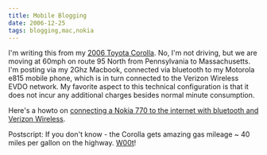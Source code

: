 ```yaml
---
title: Mobile Blogging
date: 2006-12-25
tags: blogging,mac,nokia
---
```

I'm writing this from my [2006 Toyota Corolla](http://www.neocarz.com/blog/toyota/). No, I'm not driving, but we are moving at 60mph on route 95 North from Pennsylvania to Massachusetts. I'm posting via my 2Ghz Macbook, connected via bluetooth to my Motorola e815 mobile phone, which is in turn connected to the Verizon Wireless EVDO network. My favorite aspect to this technical configuration is that it does not incur any additional charges besides normal minute consumption.

Here's a howto on <a href="http://www.docunext.com/2006/04/nokia770-motorola-e815-and-verizonwireless.html">connecting a Nokia 770 to the internet with bluetooth and Verizon Wireless</a>.

Postscript: If you don't know - the Corolla gets amazing gas mileage ~ 40 miles per gallon on the highway. [W00t](http://www.docunext.com/2009/11/w00t.html)!

